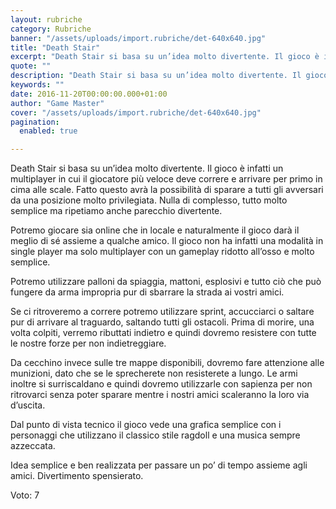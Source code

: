 ```yaml
---
layout: rubriche
category: Rubriche
banner: "/assets/uploads/import.rubriche/det-640x640.jpg"
title: "Death Stair"
excerpt: "Death Stair si basa su un’idea molto divertente. Il gioco è infatti un multiplayer in cui il giocatore più veloce deve correre e arrivare per primo in cima alle scale. Fatto questo avrà la possibilità di sparare a tutti gli avversari da una posizione molto privilegiata. Nulla di complesso, tutto molto semplice ma ripetiamo anche [&hellip"
quote: ""
description: "Death Stair si basa su un’idea molto divertente. Il gioco è infatti un multiplayer in cui il giocatore più veloce deve correre e arrivare per primo in cima alle scale. Fatto questo avrà la possibilità di sparare a tutti gli avversari da una posizione molto privilegiata. Nulla di complesso, tutto molto semplice ma ripetiamo anche [&hellip"
keywords: ""
date: 2016-11-20T00:00:00.000+01:00
author: "Game Master"
cover: "/assets/uploads/import.rubriche/det-640x640.jpg"
pagination:
  enabled: true

---
```


  
Death Stair si basa su un’idea molto divertente. Il gioco è infatti un multiplayer in cui il giocatore più veloce deve correre e arrivare per primo in cima alle scale. Fatto questo avrà la possibilità di sparare a tutti gli avversari da una posizione molto privilegiata. Nulla di complesso, tutto molto semplice ma ripetiamo anche parecchio divertente.

Potremo giocare sia online che in locale e naturalmente il gioco darà il meglio di sé assieme a qualche amico. Il gioco non ha infatti una modalità in single player ma solo multiplayer con un gameplay ridotto all’osso e molto semplice.

Potremo utilizzare palloni da spiaggia, mattoni, esplosivi e tutto ciò che può fungere da arma impropria pur di sbarrare la strada ai vostri amici.

Se ci ritroveremo a correre potremo utilizzare sprint, accucciarci o saltare pur di arrivare al traguardo, saltando tutti gli ostacoli. Prima di morire, una volta colpiti, verremo ributtati indietro e quindi dovremo resistere con tutte le nostre forze per non indietreggiare.

Da cecchino invece sulle tre mappe disponibili, dovremo fare attenzione alle munizioni, dato che se le sprecherete non resisterete a lungo. Le armi inoltre si surriscaldano e quindi dovremo utilizzarle con sapienza per non ritrovarci senza poter sparare mentre i nostri amici scaleranno la loro via d’uscita.

Dal punto di vista tecnico il gioco vede una grafica semplice con i personaggi che utilizzano il classico stile ragdoll e una musica sempre azzeccata.

Idea semplice e ben realizzata per passare un po’ di tempo assieme agli amici. Divertimento spensierato.

Voto: 7